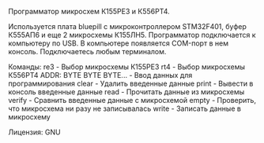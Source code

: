 Программатор микросхем К155РЕ3 и К556РТ4.

Используется плата bluepill с микроконтроллером STM32F401, буфер К555АП6 и еще 2 микросхемы К155ЛН5.
Программатор подключается к компьютеру по USB.
В компьютере появляется COM-порт в нем консоль.
Подключаетесь любым терминалом.

Команды:
re3                     - Выбор микросхемы К155РЕ3
rt4                     - Выбор микросхемы К556РТ4
ADDR: BYTE BYTE BYTE... - Ввод данных для программирования
clear                   - Удалить введенные данные
print                   - Вывести в консоль введенные данные
read                    - Прочитать данные из микросхемы
verify                  - Сравнить введенные данные с микросхемой
empty                   - Проверить, что микросхема ни разу не записывалась
write                   - Записать данные в микросхему

Лицензия: GNU

